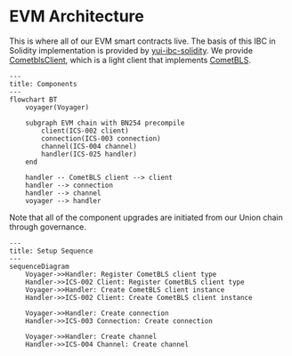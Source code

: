 # EVM Architecture

This is where all of our EVM smart contracts live. The basis of this IBC in Solidity implementation is provided by [yui-ibc-solidity](https://github.com/hyperledger-labs/yui-ibc-solidity). We provide [CometblsClient](./contracts/clients/CometblsClient.sol), which is a light client that implements [CometBLS](../docs/docs/architecture/cometbls.md).

```mermaid
---
title: Components
---
flowchart BT
    voyager(Voyager)

    subgraph EVM chain with BN254 precompile
        client(ICS-002 client)
        connection(ICS-003 connection)
        channel(ICS-004 channel)
        handler(ICS-025 handler)
    end

    handler -- CometBLS client --> client
    handler --> connection
    handler --> channel
    voyager --> handler

```

Note that all of the component upgrades are initiated from our Union chain through governance.

```mermaid
---
title: Setup Sequence
---
sequenceDiagram
    Voyager->>Handler: Register CometBLS client type
    Handler->>ICS-002 Client: Register CometBLS client type
    Voyager->>Handler: Create CometBLS client instance
    Handler->>ICS-002 Client: Create CometBLS client instance

    Voyager->>Handler: Create connection
    Handler->>ICS-003 Connection: Create connection

    Voyager->>Handler: Create channel
    Handler->>ICS-004 Channel: Create channel

```
